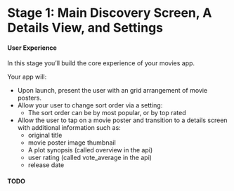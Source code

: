 # Stage 1:  Main Discovery Screen, A Details View, and Settings

#### User Experience

In this stage you’ll build the core experience of your movies app.

Your app will:
- Upon launch, present the user with an grid arrangement of movie posters.
- Allow your user to change sort order via a setting:
    - The sort order can be by most popular, or by top rated
- Allow the user to tap on a movie poster and transition to a details screen with additional information such as:
    - original title
    - movie poster image thumbnail
    - A plot synopsis (called overview in the api)
    - user rating (called vote_average in the api)
    - release date
    
    
#### TODO

